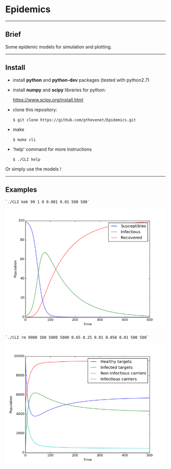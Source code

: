 # Epidemics

***

## Brief

Some epidemic models for simulation and plotting.

---
## Install

 - install **python** and **python-dev** packages (tested with python2.7)

 - install **numpy** and **scipy** libraries for python:

	https://www.scipy.org/install.html

- clone this repository:

	`$ git clone https://github.com/pthevenet/Epidemics.git`

- make

	`$ make cli`

- 'help' command for more instructions

	`$ ./CLI help`
	
Or simply use the models !

---

## Examples

	`./CLI kmk 99 1 0 0.001 0.01 500 500`
![alt text](https://github.com/pthevenet/Epidemics/blob/master/examples/results_KMK_99_1_0_0.001_0.01_500_500.png)

	`./CLI rm 9900 100 5000 5000 0.65 0.25 0.01 0.058 0.01 500 500`
![alt text](https://github.com/pthevenet/Epidemics/blob/master/examples/results_RM_9900_100_5000_5000_0.65_0.25_0.01_0.058_0.01_500_500.png)

	

